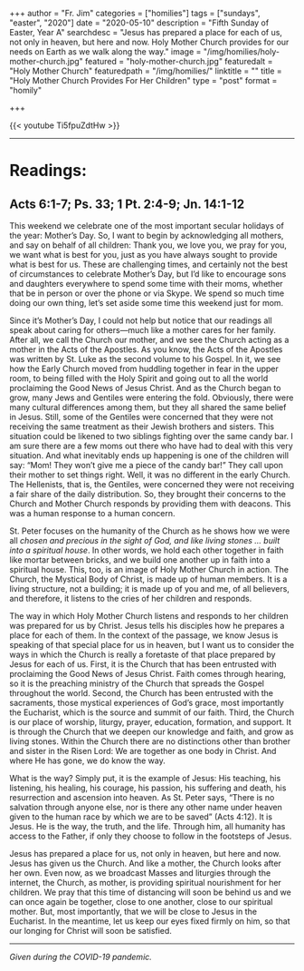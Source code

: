 +++
author = "Fr. Jim"
categories = ["homilies"]
tags = ["sundays", "easter", "2020"]
date = "2020-05-10"
description = "Fifth Sunday of Easter, Year A"
searchdesc = "Jesus has prepared a place for each of us, not only in heaven, but here and now. Holy Mother Church provides for our needs on Earth as we walk along the way."
image = "/img/homilies/holy-mother-church.jpg"
featured = "holy-mother-church.jpg"
featuredalt = "Holy Mother Church"
featuredpath = "/img/homilies/"
linktitle = ""
title = "Holy Mother Church Provides For Her Children"
type = "post"
format = "homily"

+++

{{< youtube Ti5fpuZdtHw >}}

---

# Readings:
## Acts 6:1-7; Ps. 33; 1 Pt. 2:4-9; Jn. 14:1-12

This weekend we celebrate one of the most important secular holidays of the year: Mother’s Day. So, I want to begin by acknowledging all mothers, and say on behalf of all children: Thank you, we love you, we pray for you, we want what is best for you, just as you have always sought to provide what is best for us. These are challenging times, and certainly not the best of circumstances to celebrate Mother’s Day, but I’d like to encourage sons and daughters everywhere to spend some time with their moms, whether that be in person or over the phone or via Skype. We spend so much time doing our own thing, let’s set aside some time this weekend just for mom.

Since it’s Mother’s Day, I could not help but notice that our readings all speak about caring for others—much like a mother cares for her family. After all, we call the Church our mother, and we see the Church acting as a mother in the Acts of the Apostles. As you know, the Acts of the Apostles was written by St. Luke as the second volume to his Gospel. In it, we see how the Early Church moved from huddling together in fear in the upper room, to being filled with the Holy Spirit and going out to all the world proclaiming the Good News of Jesus Christ. And as the Church began to grow, many Jews and Gentiles were entering the fold. Obviously, there were many cultural differences among them, but they all shared the same belief in Jesus. Still, some of the Gentiles were concerned that they were not receiving the same treatment as their Jewish brothers and sisters. This situation could be likened to two siblings fighting over the same candy bar. I am sure there are a few moms out there who have had to deal with this very situation. And what inevitably ends up happening is one of the children will say: “Mom! They won’t give me a piece of the candy bar!” They call upon their mother to set things right. Well, it was no different in the early Church. The Hellenists, that is, the Gentiles, were concerned they were not receiving a fair share of the daily distribution. So, they brought their concerns to the Church and Mother Church responds by providing them with deacons. This was a human response to a human concern.
	
St. Peter focuses on the humanity of the Church as he shows how we were all *chosen and precious in the sight of God, and like living stones … built into a spiritual house*. In other words, we hold each other together in faith like mortar between bricks, and we build one another up in faith into a spiritual house. This, too, is an image of Holy Mother Church in action. The Church, the Mystical Body of Christ, is made up of human members. It is a living structure, not a building; it is made up of you and me, of all believers, and therefore, it listens to the cries of her children and responds.

The way in which Holy Mother Church listens and responds to her children was prepared for us by Christ. Jesus tells his disciples how he prepares a place for each of them. In the context of the passage, we know Jesus is speaking of that special place for us in heaven, but I want us to consider the ways in which the Church is really a foretaste of that place prepared by Jesus for each of us. First, it is the Church that has been entrusted with proclaiming the Good News of Jesus Christ. Faith comes through hearing, so it is the preaching ministry of the Church that spreads the Gospel throughout the world. Second, the Church has been entrusted with the sacraments, those mystical experiences of God’s grace, most importantly the Eucharist, which is the source and summit of our faith. Third, the Church is our place of worship, liturgy, prayer, education, formation, and support. It is through the Church that we deepen our knowledge and faith, and grow as living stones. Within the Church there are no distinctions other than brother and sister in the Risen Lord: We are together as one body in Christ. And where He has gone, we do know the way.

What is the way? Simply put, it is the example of Jesus: His teaching, his listening, his healing, his courage, his passion, his suffering and death, his resurrection and ascension into heaven. As St. Peter says, “There is no salvation through anyone else, nor is there any other name under heaven given to the human race by which we are to be saved” (Acts 4:12). It is Jesus. He is the way, the truth, and the life. Through him, all humanity has access to the Father, if only they choose to follow in the footsteps of Jesus.

Jesus has prepared a place for us, not only in heaven, but here and now. Jesus has given us the Church. And like a mother, the Church looks after her own. Even now, as we broadcast Masses and liturgies through the internet, the Church, as mother, is providing spiritual nourishment for her children. We pray that this time of distancing will soon be behind us and we can once again be together, close to one another, close to our spiritual mother. But, most importantly, that we will be close to Jesus in the Eucharist. In the meantime, let us keep our eyes fixed firmly on him, so that our longing for Christ will soon be satisfied.

---
*Given during the COVID-19 pandemic.*
